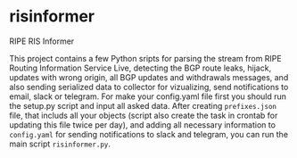 # risinformer
RIPE RIS Informer

This project contains a few Python sripts for parsing the stream from RIPE Routing Information Service Live, detecting the BGP route leaks, hijack, updates with wrong origin, all BGP updates and withdrawals messages, and also sending serialized data to collector for vizualizing, send notifications to email, slack or telegram.
For make your config.yaml file first you should run the setup.py script and input all asked data.
After creating ```prefixes.json``` file, that includs all your objects (script also create the task in crontab for updating this file twice per day), and adding all necessary information to ```config.yaml``` for sending notifications to slack and telegram, you can run the main script ```risinformer.py```.


